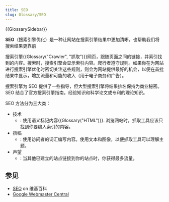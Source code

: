 ```yaml
---
title: SEO
slug: Glossary/SEO
---
```


{{GlossarySidebar}}

**SEO**（搜索引擎优化）是一种让网站在搜索引擎结果中更加清晰，也帮助我们将搜索结果更靠前

搜索引擎{{Glossary("Crawler", "抓取")}}网页，跟随页面之间的链接，并索引找到的内容。搜索时，搜索引擎会显示索引内容。爬行者遵守规则。如果你在为网站进行搜索引擎优化时密切关注这些规则，则会为网站提供最好的机会，以便在首批结果中显示，增加流量和可能的收入（用于电子商务和广告）。

搜索引擎为 SEO 提供了一些指导，但大型搜索引擎将结果排名保持为商业秘密。SEO 结合了官方搜索引擎指南，经验知识和科学论文或专利的理论知识。

SEO 方法分为三大类：

- 技术
  - : 使用语义标记内容{{Glossary("HTML")}}. 浏览网站时，抓取工具应该只找到你要编入索引的内容。
- 撰稿
  - : 使用访问者的词汇编写内容。使用文本和图像，以便抓取工具可以理解主题。
- 声望
  - : 当其他已建立的站点链接到你的站点时，你获得最多流量。

## 参见

- [SEO](https://zh.wikipedia.org/wiki/SEO) on 维基百科
- [Google Webmaster Central](https://www.google.com/webmasters/)

